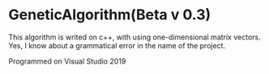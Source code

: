 # GeneticAlgorithm(Beta v 0.3)
This algorithm is writed on c++, with using one-dimensional matrix vectors.
Yes, I know about a grammatical error in the name of the project.

Programmed on Visual Studio 2019
